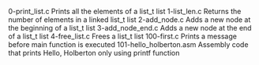 0-print_list.c 	Prints all the elements of a list_t list
1-list_len.c 	Returns the number of elements in a linked list_t list
2-add_node.c 	Adds a new node at the beginning of a list_t list
3-add_node_end.c 	Adds a new node at the end of a list_t list
4-free_list.c 	Frees a list_t list
100-first.c 	Prints a message before main function is executed
101-hello_holberton.asm 	Assembly code that prints Hello, Holberton only using printf function

